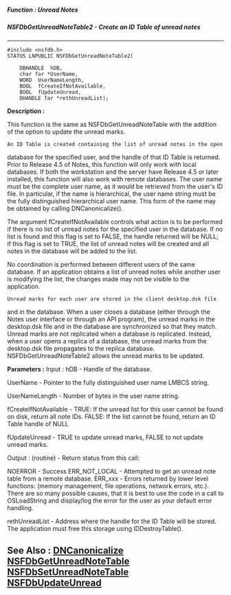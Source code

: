 ##### Function : Unread Notes
##### NSFDbGetUnreadNoteTable2 - Create an ID Table of unread notes
---
```
#include <nsfdb.h>
STATUS LNPUBLIC NSFDbGetUnreadNoteTable2(

	DBHANDLE  hDB,
	char far *UserName,
	WORD  UserNameLength,
	BOOL  fCreateIfNotAvailable,
	BOOL  fUpdateUnread,
	DHANDLE far *rethUnreadList);
```
**Description :**

This function is the same as NSFDbGetUnreadNoteTable with the addition of the 
option to update the unread marks.

	An ID Table is created containing the list of unread notes in the open 
database for the specified user, and the handle of that ID Table is returned.  
Prior to Release 4.5 of Notes, this function will only work with local 
databases.  If both the workstation and the server have Release 4.5 or later 
installed, this function will also work with remote databases.  The user name 
must be the complete user name, as it would be retrieved from the user's ID 
file.  In particular, if the name is hierarchical, the user name string must be 
the fully distinguished hierarchical user name.  This form of the name may be 
obtained by calling DNCanonicalize().

The argument fCreateIfNotAvailable controls what action is to be performed if 
there is no list of unread notes for the specified user in the database.  If no 
list is found and this flag is set to FALSE, the handle returned will be NULL;  
if this flag is set to TRUE, the list of unread notes will be created and all 
notes in the database will be added to the list.

No coordination is performed between different users of the same database.  If 
an application obtains a list of unread notes while another user is modifying 
the list, the changes made may not be visible to the application.

	Unread marks for each user are stored in the client desktop.dsk file 
and in the database.  When a user closes a database (either through the Notes 
user interface or through an API program), the unread marks in the desktop.dsk 
file and in the database are synchronized so that they match.  Unread marks are 
not replicated when a database is replicated.  Instead, when a user opens a 
replica of a database, the unread marks from the desktop.dsk file propagates to 
the replica database.  NSFDbGetUnreadNoteTable2 allows the unread marks to be 
updated.

**Parameters :**
Input :
hDB  -  Handle of the database.

UserName  -  Pointer to the fully distinguished user name LMBCS string.

UserNameLength  -  Number of bytes in the user name string.

fCreateIfNotAvailable  -  TRUE: If the unread list for this user cannot be found on disk, return all note IDs.
FALSE:  If the list cannot be found, return an ID Table handle of NULL

fUpdateUnread  -  TRUE to update unread marks, FALSE to not update unread marks.

Output :
(routine)  -  Return status from this call:

NOERROR - Success
ERR_NOT_LOCAL - Attempted to get an unread note table from a remote database.
ERR_xxx - Errors returned by lower level functions: (memory management, file operations, network errors, etc.).  There are so many possible causes, that it is best to use the code in a call to OSLoadString and display/log the error for the user as your default error handling.


rethUnreadList  -  Address where the handle for the ID Table will be stored.  The application must free this storage using IDDestroyTable().


**See Also :**
[DNCanonicalize](/reference/Func/DNCanonicalize)
[NSFDbGetUnreadNoteTable](/reference/Func/NSFDbGetUnreadNoteTable)
[NSFDbSetUnreadNoteTable](/reference/Func/NSFDbSetUnreadNoteTable)
[NSFDbUpdateUnread](/reference/Func/NSFDbUpdateUnread)
---

